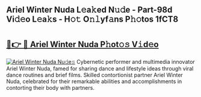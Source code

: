 ## Ariel Winter Nuda L𝚎a𝚔ed N𝚞𝚍e - Part-98d Vi𝚍𝚎o L𝚎a𝚔s - H𝚘𝚝 O𝚗𝚕yf𝚊ns P𝚑𝚘tos 1fCT8

# <h2><a href="http://kf8f4z2.oniu.top/?m=Ariel+Winter+Nuda">🔗👉 🔴 Ariel Winter Nuda P𝚑ot𝚘𝚜 V𝚒d𝚎o</a></h2>

[![Ariel Winter Nuda Nu𝚍e𝚜](https://i.imgur.com/0qMVB7G.gif)](http://kf8f4z2.oniu.top/?m=Ariel+Winter+Nuda)
Cybernetic performer and multimedia innovator Ariel Winter Nuda, famed for sharing dance and lifestyle ideas through viral dance routines and brief films. Skilled contortionist partner Ariel Winter Nuda, celebrated for their remarkable abilities and accomplishments in contorting their body with partners.  
